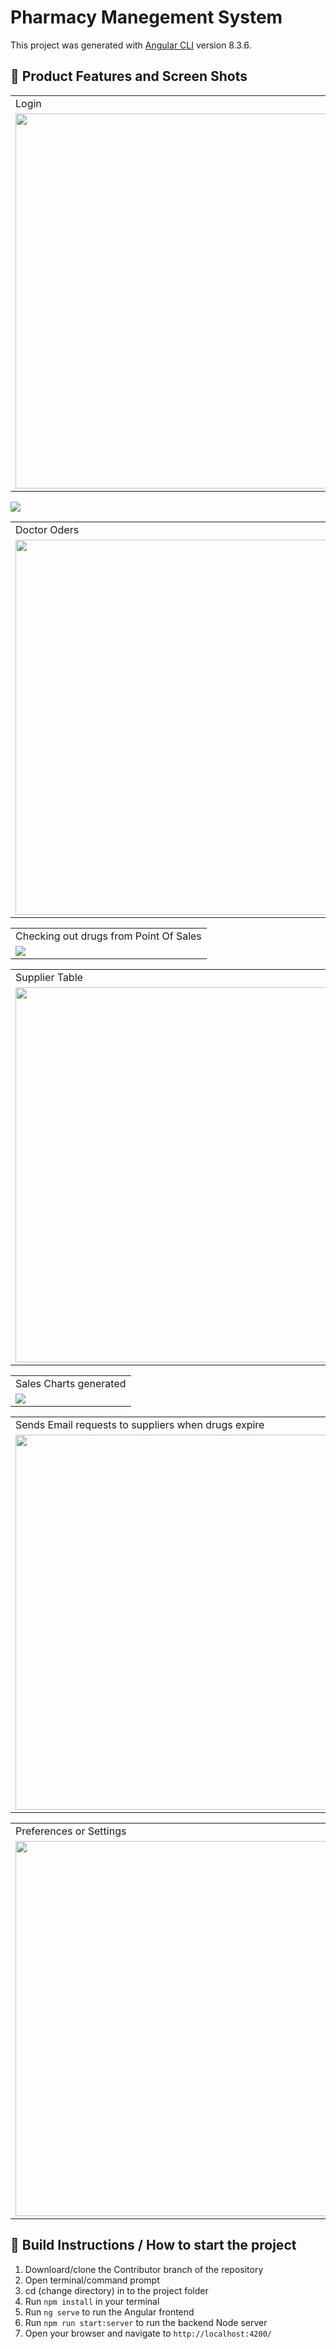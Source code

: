 # Pharmacy Manegement System

This project was generated with [Angular CLI](https://github.com/angular/angular-cli) version 8.3.6.



## 🦄 Product Features and Screen Shots



<table>
  <tr>
    <td>Login</td>
     <td>SignUp</td>
     
  </tr>
  <tr>
    <td><img src="https://i.ibb.co/0BCPCQB/Screenshot-2020-08-30-at-00-02-41.png" width="600"></td>
    <td><img src="https://i.ibb.co/fv4F5jR/Screenshot-2020-08-30-at-00-02-54.png" width="600"></td>
  </tr>
 </table>
 
<img src="https://i.ibb.co/W0FKBk1/Screenshot-2020-08-30-at-00-03-31.png" > 

<table>
  <tr>
    <td>Doctor Oders</td>
     <td>Verified Doctor Oders</td>
     
  </tr>
  <tr>
    <td><img src="https://i.ibb.co/Dk4GP77/Screenshot-2020-08-30-at-00-05-09.png" width="600"></td>
    <td><img src="https://i.ibb.co/HNB2B9D/Screenshot-2020-08-30-at-00-05-20.png" width="600"></td>
  </tr>
 </table>
 
 <table>
  <tr>
    <td>Checking out drugs from Point Of Sales</td> 
  </tr>
  <tr>
    <td><img src="https://i.ibb.co/wS7T14K/Screenshot-2020-08-30-at-00-06-49.png"></td>
  </tr>
 </table>
 
<table>
  <tr>
    <td>Supplier Table </td>
     <td>Supplier Form</td>
     
  </tr>
  <tr>
    <td><img src="https://i.ibb.co/0jCfM54/Screenshot-2020-08-30-at-00-07-19.png" width="600"></td>
    <td><img src="https://i.ibb.co/Wy2j4HV/Screenshot-2020-08-30-at-00-07-07.png" width="600"></td>
  </tr>
 </table>
 
 <table>
  <tr>
    <td>Sales Charts generated</td> 
  </tr>
  <tr>
    <td><img src="https://i.ibb.co/zNxh1pD/Screenshot-2020-08-30-at-00-07-32.png"></td>
  </tr>
 </table>
 
 <table>
  <tr>
    <td>Sends Email requests to suppliers when drugs expire </td>
     <td>Expired & about to expire table</td>
     
  </tr>
  <tr>
    <td><img src="https://i.ibb.co/s6ZB4ny/Screenshot-2020-08-30-at-00-08-22.png" width="600"></td>
    <td><img src="https://i.ibb.co/F77KhWJ/Screenshot-2020-08-30-at-00-08-01.png" width="600"></td>
  </tr>
 </table>
 
 
 <table>
  <tr>
    <td>Preferences or Settings </td>
     <td>Out of Stock & About to get out of stock</td>
     
  </tr>
  <tr>
    <td><img src="https://i.ibb.co/4YmKk4Y/Screenshot-2020-08-30-at-00-08-49.png" width="600"></td>
    <td><img src="https://i.ibb.co/0Z3qbrh/Screenshot-2020-08-30-at-00-08-32.png" width="600"></td>
  </tr>
 </table>


## 🚀 Build Instructions / How to start the project 

1) Downloard/clone the Contributor branch of the repository
2) Open terminal/command prompt 
3) cd (change directory) in to the project folder
4) Run `npm install` in your terminal
5) Run `ng serve` to run the Angular frontend
6) Run `npm run start:server` to run the backend Node server
7) Open your browser and navigate to `http://localhost:4200/`
